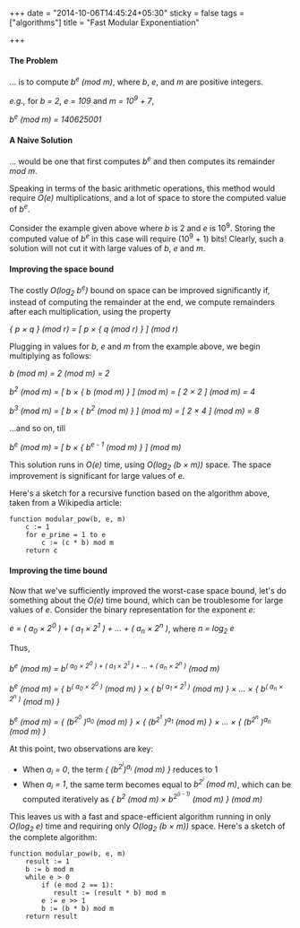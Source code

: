 +++
date = "2014-10-06T14:45:24+05:30"
sticky = false
tags = ["algorithms"]
title = "Fast Modular Exponentiation"

+++

#### The Problem

... is to compute *b<sup>e</sup> (mod m)*, where *b*, *e*, and *m* are positive integers.

*e.g.,* for *b = 2*, *e = 109* and *m = 10<sup>9</sup> + 7*,

*b<sup>e</sup> (mod m) = 140625001*

#### A Naive Solution

... would be one that first computes *b<sup>e</sup>* and then computes its remainder *mod m*.

Speaking in terms of the basic arithmetic operations, this method would require *O(e)* multiplications, and a lot of space to store the computed value of *b<sup>e</sup>*.

Consider the example given above where *b* is 2 and *e* is 10<sup>9</sup>. Storing the computed value of *b<sup>e</sup>* in this case will require (10<sup>9</sup> + 1) bits! Clearly, such a solution will not cut it with large values of *b*, *e* and *m*.

#### Improving the space bound

The costly *O(log<sub>2</sub> b<sup>e</sup>)* bound on space can be improved significantly if, instead of computing the remainder at the end, we compute remainders after each multiplication, using the property

*{ p × q } (mod r) = \[ p × { q (mod r) } \] (mod r)*

Plugging in values for *b*, *e* and *m* from the example above, we begin multiplying as follows:

*b (mod m) = 2 (mod m) = 2*

*b<sup>2</sup> (mod m) = \[ b × { b (mod m) } \] (mod m) = \[ 2 × 2 \] (mod m) = 4*

*b<sup>3</sup> (mod m) = \[ b × { b<sup>2</sup> (mod m) } \] (mod m) = \[ 2 × 4 \] (mod m) = 8*

...and so on, till

*b<sup>e</sup> (mod m) = \[ b × { b<sup>e - 1</sup> (mod m) } \] (mod m)*

This solution runs in *O(e)* time, using *O(log<sub>2</sub> (b × m))* space. The space improvement is significant for large values of *e*.

Here's a sketch for a recursive function based on the algorithm above, taken from a Wikipedia article:

```
function modular_pow(b, e, m)  
    c := 1
    for e_prime = 1 to e
        c := (c * b) mod m
    return c
```

#### Improving the time bound

Now that we've sufficiently improved the worst-case space bound, let's do something about the *O(e)* time bound, which can be troublesome for large values of *e*. Consider the binary representation for the exponent *e*:

*e = ( a<sub>0</sub> × 2<sup>0</sup> ) + ( a<sub>1</sub> × 2<sup>1</sup> ) + ... + ( a<sub>n</sub> × 2<sup>n</sup>  )*, where *n = log<sub>2</sub> e*

Thus,

*b<sup>e</sup> (mod m) = b<sup>( a<sub>0</sub> × 2<sup>0</sup> ) + ( a<sub>1</sub> × 2<sup>1</sup> ) + ... + ( a<sub>n</sub> × 2<sup>n</sup>  )</sup> (mod m)*

*b<sup>e</sup> (mod m) = { b<sup>( a<sub>0</sub> × 2<sup>0</sup> )</sup> (mod m) } × { b<sup>( a<sub>1</sub> × 2<sup>1</sup> )</sup> (mod m) } × ... × { b<sup>( a<sub>n</sub> × 2<sup>n</sup> )</sup> (mod m) }*

*b<sup>e</sup> (mod m) = { (b<sup>2<sup>0</sup></sup> )<sup>a<sub>0</sub></sup> (mod m) } × { (b<sup>2<sup>1</sup></sup> )<sup>a<sub>1</sub></sup> (mod m) } × ... × { (b<sup>2<sup>n</sup></sup> )<sup>a<sub>n</sub></sup> (mod m) }*

At this point, two observations are key:

* When *a<sub>i</sub> = 0*, the term *{ (b<sup>2<sup>i</sup></sup>)<sup>a<sub>i</sub></sup> (mod m) }* reduces to 1
* When *a<sub>i</sub> = 1*, the same term becomes equal to *b<sup>2<sup>i</sup></sup> (mod m)*, which can be computed iteratively as *{ b<sup>2</sup> (mod m) × b<sup>2<sup>(i - 1)</sup></sup> (mod m) } (mod m)*

This leaves us with a fast and space-efficient algorithm running in only *O(log<sub>2</sub> e)* time and requiring only *O(log<sub>2</sub> (b × m))* space. Here's a sketch of the complete algorithm:

```
function modular_pow(b, e, m)  
    result := 1
    b := b mod m
    while e > 0
        if (e mod 2 == 1):
           result := (result * b) mod m
        e := e >> 1
        b := (b * b) mod m
    return result
```
